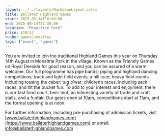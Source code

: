 ```yaml
---
layout: ../../layouts/MarkdownLayout.astro
title: Ballater Highland Games
start: 2025-08-14T10:00:00
end: 2025-08-14T22:30:00
location: "Monaltrie Park"
price: £10/£3
runBy: gamesCommittee
tags: ["event", "games"]
---
```

You are invited to join the traditional Highland Games this year on Thursday 14th August in Monaltrie Park in the village.
Known as the Friendly Games on Royal Deeside for good reason, and you can be assured of a warm welcome.
Our full programme has pipe bands; piping and highland dancing competitions; track and light field events; a hill race; heavy field events including tossing the caber; tug o’war; children’s races, including sack races; and tilt the bucket fun.
To add to your interest and enjoyment, there is our fast food court, beer tent, an interesting variety of trade and craft stalls, and a funfair.
Our gates open at 10am, competitions start at 11am, and the formal opening is at noon.

For further information, including pre-purchasing of admission tickets, visit [www.ballaterhighlandgames.com](https://www.ballaterhighlandgames.com) or email: info@ballaterhighlandgames.com